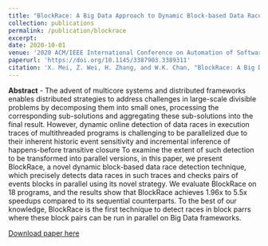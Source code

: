 ```yaml
---
title: "BlockRace: A Big Data Approach to Dynamic Block-based Data Race Detection for Multithreaded Programs"
collection: publications
permalink: /publication/blockrace
excerpt:
date: 2020-10-01
venue: '2020 ACM/IEEE International Conference on Automation of Software Test (AST)'
paperurl: 'https://doi.org/10.1145/3387903.3389311'
citation: 'X. Mei, Z. Wei, H. Zhang, and W.K. Chan, "BlockRace: A Big Data Approach to Dynamic Block-based Data Race Detection for Multithreaded Programs," In Proceedings of ACM/IEEE International Conference on Automation of Software Test (AST), 2020, pp. 71-80.'
---
```

**Abstract** - The advent of multicore systems and distributed frameworks enables distributed strategies to address challenges in large-scale divisible problems by decomposing them into small ones, processing the corresponding sub-solutions and aggregating these sub-solutions into the final result. However, dynamic online detection of data races in execution traces of multithreaded programs is challenging to be parallelized due to their inherent historic event sensitivity and incremental inference of happens-before transitive closure To examine the extent of such detection to be transformed into parallel versions, in this paper, we present BlockRace, a novel dynamic block-based data race detection technique, which precisely detects data races in such traces and checks pairs of events blocks in parallel using its novel strategy. We evaluate BlockRace on 18 programs, and the results show that BlockRace achieves 1.96x to 5.5x speedups compared to its sequential counterparts. To the best of our knowledge, BlockRace is the first technique to detect races in block parrs where these block pairs can be run in parallel on Big Data frameworks.

[Download paper here](https://doi.org/10.1145/3387903.3389311)


